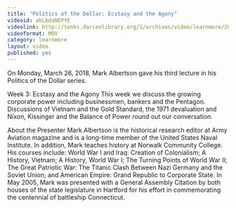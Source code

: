 ```yaml
---
title: "Politics of the Dollar: Ecstasy and the Agony"
videoid: akLbdaNEPYE
videolink: http://tonks.darienlibrary.org/1/archives/video/learnmore/20180326_politics_dollar.mov
videoformat: MOV
category: learnmore
layout: video
published: yes
---
```


On Monday, March 26, 2018, Mark Albertson gave his third lecture in his Politics of the Dollar series. 

Week 3: Ecstasy and the Agony
This week we discuss the growing corporate power including businessmen, bankers and the Pentagon. Discussions of Vietnam and the Gold Standard, the 1971 devaluation and Nixon, Kissinger and the Balance of Power round out our conversation.

About the Presenter
Mark Albertson is the historical research editor at Army Aviation magazine and is a long-time member of the United States Naval Institute. In addition, Mark teaches history at Norwalk Community College. His courses include: World War I and Iraq: Creation of Colonialism; A History, Vietnam; A History, World War I; The Turning Points of World War II; The Great Patriotic War: The Titanic Clash Between Nazi Germany and the Soviet Union; and American Empire: Grand Republic to Corporate State. In May 2005, Mark was presented with a General Assembly Citation by both houses of the state legislature in Hartford for his effort in commemorating the centennial of battleship Connecticut.
